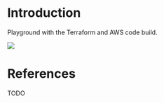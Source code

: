 # Introduction

Playground with the Terraform and AWS code build.


![](https://codebuild.eu-west-1.amazonaws.com/badges?uuid=eyJlbmNyeXB0ZWREYXRhIjoieXgxZW1MMWMrMDNXWDMyalltVnpiazBZeHE3OWJxWXJ2NzJxWUxOWmlaNE8wUG9Sc2Z0NmdYS3FxbFNJb0thQ2F0VXJlTkNNb0dHYTR6Sy9HWFFpUFZZPSIsIml2UGFyYW1ldGVyU3BlYyI6ImxYVU1lV2N3QktJTk85bkMiLCJtYXRlcmlhbFNldFNlcmlhbCI6MX0%3D&branch=master)

# References
TODO
